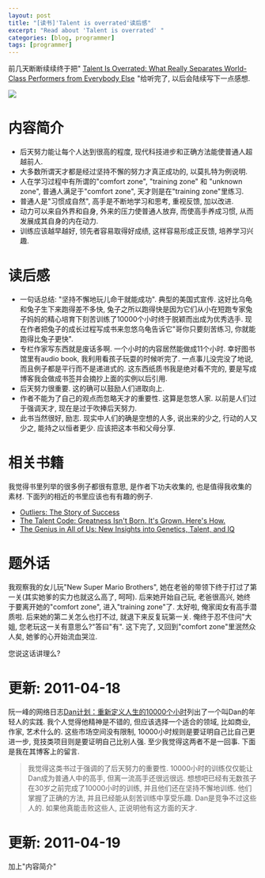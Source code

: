 ```yaml
---
layout: post
title: "[读书]'Talent is overrated'读后感"
excerpt: "Read about 'Talent is overrated' "
categories: [blog, programmer]
tags: [programmer]
---
```


前几天断断续续终于把"
<a href="http://www.amazon.com/gp/product/1591842247/ref=as_li_ss_tl?ie=UTF8&tag=c2-teckoo-content-20&linkCode=as2&camp=217145&creative=399349&creativeASIN=1591842247">Talent Is Overrated: What Really Separates World-Class Performers from Everybody Else</a><img src="http://www.assoc-amazon.com/e/ir?t=&l=as2&o=1&a=1591842247&camp=217145&creative=399349" width="1" height="1" border="0" alt="" style="border:none !important; margin:0px !important;" />
"给听完了, 以后会陆续写下一点感想. 

<a href="http://www.amazon.com/gp/product/1591842247/ref=as_li_ss_tl?ie=UTF8&tag=c2-teckoo-content-20&linkCode=as2&camp=217145&creative=399349&creativeASIN=1591842247">![](/media/content/talent-is-overrated.jpg)</a>

内容简介
=============
 * 后天努力能让每个人达到很高的程度, 现代科技进步和正确方法能使普通人超越前人.
 * 大多数所谓天才都是经过坚持不懈的努力才真正成功的, 以莫扎特为例说明.
 * 人在学习过程中有所谓的"comfort zone", "training zone" 和 "unknown zone", 普通人满足于"comfort zone", 天才则是在"training zone"里练习. 
 * 普通人是"习惯成自然", 高手是不断地学习和思考, 重视反馈, 加以改进.
 * 动力可以来自外界和自身, 外来的压力使普通人放弃, 而使高手养成习惯, 从而发展成其自身的内在动力. 
 * 训练应该越早越好, 领先者容易取得好成绩, 这样容易形成正反馈, 培养学习兴趣.

读后感
========
 * 一句话总结: "坚持不懈地玩儿命干就能成功". 典型的美国式宣传. 这好比乌龟和兔子生下来跑得差不多快, 兔子之所以跑得快是因为它们从小在短跑专家兔子妈妈的精心培育下刻苦训练了10000个小时终于脱颖而出成为优秀选手. 现在作者把兔子的成长过程写成书来忽悠乌龟告诉它"哥你只要刻苦练习, 你就能跑得比兔子更快".  
 * 专栏作家写东西就是废话多啊. 一个小时的内容居然能做成11个小时. 幸好图书馆里有audio book, 我利用看孩子玩耍的时候听完了. 一点事儿没完没了地说, 而且例子都是平行而不是递进式的. 
这东西纸质书我是绝对看不完的, 要是写成博客我会做成书签并会摘抄上面的实例以后引用. 
 * 后天努力很重要. 这的确可以鼓励人们进取向上.
 * 作者不能为了自己的观点而忽略天才的重要性. 这算是忽悠人家. 以前是人们过于强调天才, 现在是过于吹捧后天努力. 
 * 此书当然很好, 励志. 现实中人们的确是空想的人多, 说出来的少之, 行动的人又少之, 能持之以恒者更少. 应该把这本书和父母分享. 

相关书籍
==========
我觉得书里列举的很多例子都很有意思, 是作者下功夫收集的, 也是值得我收集的素材. 下面列的相近的书里应该也有有趣的例子.

 * <a href="http://www.amazon.com/gp/product/0316017922/ref=as_li_ss_tl?ie=UTF8&tag=c2-teckoo-content-20&linkCode=as2&camp=217145&creative=399349&creativeASIN=0316017922">Outliers: The Story of Success</a><img src="http://www.assoc-amazon.com/e/ir?t=&l=as2&o=1&a=0316017922&camp=217145&creative=399349" width="1" height="1" border="0" alt="" style="border:none !important; margin:0px !important;" />
 * <a href="http://www.amazon.com/gp/product/055380684X/ref=as_li_ss_tl?ie=UTF8&tag=c2-teckoo-content-20&linkCode=as2&camp=217145&creative=399349&creativeASIN=055380684X">The Talent Code: Greatness Isn't Born. It's Grown. Here's How.</a><img src="http://www.assoc-amazon.com/e/ir?t=&l=as2&o=1&a=055380684X&camp=217145&creative=399349" width="1" height="1" border="0" alt="" style="border:none !important; margin:0px !important;" />
 * <a href="http://www.amazon.com/gp/product/0307387305/ref=as_li_ss_tl?ie=UTF8&tag=c2-teckoo-content-20&linkCode=as2&camp=217145&creative=399349&creativeASIN=0307387305">The Genius in All of Us: New Insights into Genetics, Talent, and IQ</a><img src="http://www.assoc-amazon.com/e/ir?t=&l=as2&o=1&a=0307387305&camp=217145&creative=399349" width="1" height="1" border="0" alt="" style="border:none !important; margin:0px !important;" />

题外话
============
我观察我的女儿玩"New Super Mario Brothers", 她在老爸的带领下终于打过了第一关(其实她爹的实力也就这么高了, 呵呵). 后来她开始自己玩, 老爸很高兴, 她终于要离开她的"comfort zone", 进入"training zone"了. 太好啦, 俺家闺女有高手潜质啦. 后来她的第二关怎么也打不过, 就退下来反复玩第一关. 俺终于忍不住问"大姐, 您老玩这一关有意思么?"答曰"有". 这下完了, 又回到"comfort zone"里泯然众人矣, 她爹的心开始流血哭泣. 

您说这话讲理么?


更新: 2011-04-18
=================

阮一峰的网络日志[Dan计划：重新定义人生的10000个小时](http://www.ruanyifeng.com/blog/2011/04/the_dan_plan.html)列出了一个叫Dan的年轻人的实践. 我个人觉得他精神是不错的, 但应该选择一个适合的领域, 比如商业, 作家, 艺术什么的. 这些市场空间没有限制, 10000小时规则是要证明自己比自己更进一步, 竞技类项目则是要证明自己比别人强. 至少我觉得这两者不是一回事. 下面是我在其博客上的留言.


> 我觉得这类书过于强调的了后天努力的重要性. 10000小时的训练仅仅能让Dan成为普通人中的高手, 但离一流高手还很远很远. 想想吧已经有无数孩子在30岁之前完成了10000小时的训练, 并且他们还在坚持不懈地训练. 他们掌握了正确的方法, 并且已经能从刻苦训练中享受乐趣. Dan是竞争不过这些人的. 如果他真能击败这些人, 正说明他有这方面的天才.


更新: 2011-04-19
=================
加上"内容简介"


